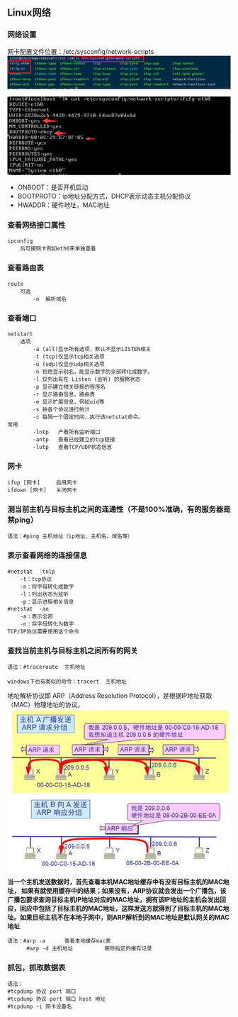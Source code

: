 ## Linux网络


### 网络设置

网卡配置文件位置：/etc/sysconfig/network-scripts
![](image/网络/网络文件.jpg)

![](image/网络/ifcfg-eth0.jpg)
* ONBOOT：是否开机启动
* BOOTPROTO：ip地址分配方式，DHCP表示动态主机分配协议
* HWADDR：硬件地址，MAC地址



### 查看网络接口属性

    ipconfig
        后可接网卡例如eth0来单独查看    

### 查看路由表

    route 
        可选
            -n  解析域名

### 查看端口

    netstart
        选项
            -a (all)显示所有选项，默认不显示LISTEN相关
            -t (tcp)仅显示tcp相关选项
            -u (udp)仅显示udp相关选项
            -n 拒绝显示别名，能显示数字的全部转化成数字。
            -l 仅列出有在 Listen (监听) 的服務状态
            -p 显示建立相关链接的程序名
            -r 显示路由信息，路由表
            -e 显示扩展信息，例如uid等
            -s 按各个协议进行统计
            -c 每隔一个固定时间，执行该netstat命令。
    常用
            -lntp   产看所有监听端口
            -antp   查看已经建立的tcp链接
            -lutp   查看TCP/UDP状态信息

### 网卡

    ifup [网卡]     启用网卡
    ifdown [网卡]   关闭网卡

### 测当前主机与目标主机之间的连通性（不是100%准确，有的服务器是禁ping）

    语法：#ping 主机地址（ip地址、主机名、域名等）


### 表示查看网络的连接信息


    #netstat  -tnlp		
        -t：tcp协议
        -n：将字母转化成数字
        -l：列出状态为监听
        -p：显示进程相关信息
    #netstat  -an
        -a：表示全部
        -n：将字母转化为数字
    TCP/IP协议需要使用这个命令

### 查找当前主机与目标主机之间所有的网关

    语法：#traceroute  主机地址

    windows下也有类似的命令：tracert  主机地址

地址解析协议即 ARP（Address Resolution Protocol），是根据IP地址获取（MAC）物理地址的协议。
![](image/网络/arp.jpg)


**当一个主机发送数据时，首先查看本机MAC地址缓存中有没有目标主机的MAC地址， 如果有就使用缓存中的结果；如果没有，ARP协议就会发出一个广播包，该广播包要求查询目标主机IP地址对应的MAC地址，拥有该IP地址的主机会发出回应，回应中包括了目标主机的MAC地址，这样发送方就得到了目标主机的MAC地址。如果目标主机不在本地子网中，则ARP解析到的MAC地址是默认网关的MAC地址**

    语法：#arp -a		查看本地缓存mac表
		  #arp -d 主机地址			删除指定的缓存记录



### 抓包，抓取数据表

    语法：
	#tcpdump 协议 port 端口
	#tcpdump 协议 port 端口 host 地址
	#tcpdump -i 网卡设备名



